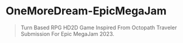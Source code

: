 # OneMoreDream-EpicMegaJam
>Turn Based RPG HD2D Game Inspired From Octopath Traveler
>Submission For Epic MegaJam 2023.

